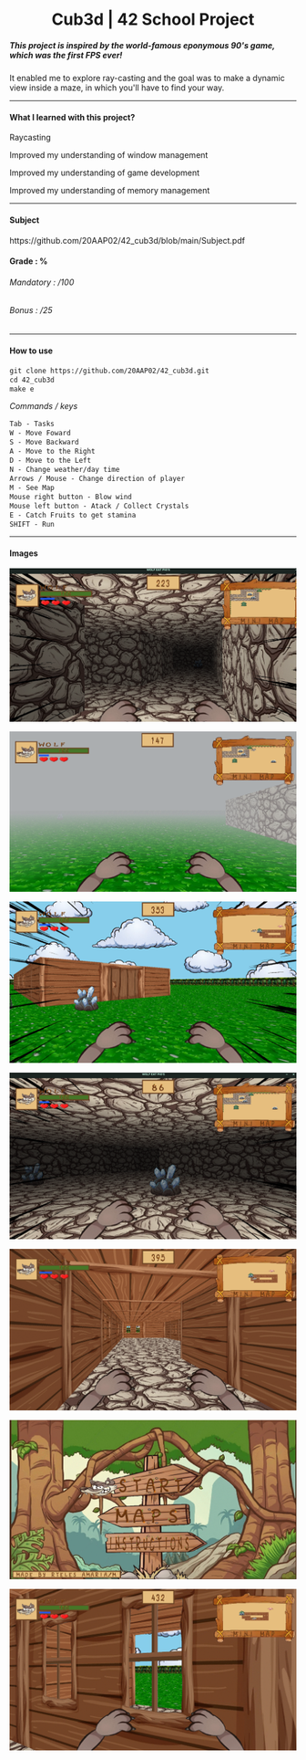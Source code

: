 <h1 align="center"> Cub3d | 42 School Project </h1>
<h5>This project is inspired by the world-famous eponymous 90's game, which was the first FPS ever!</h5>
<p>It enabled me to explore ray-casting and the goal was to make a dynamic view inside a maze, in which you'll have to find your way.</p>


-----

<h4>What I learned with this project?</h4>
<p>Raycasting</p>
<p>Improved my understanding of window management</p>
<p>Improved my understanding of game development</p>
<p>Improved my understanding of memory management</p>

----

<h4>Subject</h4>
https://github.com/20AAP02/42_cub3d/blob/main/Subject.pdf
<br>
<h4>Grade : %</h4>
<h6>Mandatory : /100</h6>
<h6>Bonus : /25</h6>

----

<h4>How to use</h4>

```
git clone https://github.com/20AAP02/42_cub3d.git
cd 42_cub3d
make e
```

<i>Commands / keys</i>
```
Tab - Tasks  
W - Move Foward  
S - Move Backward  
A - Move to the Right  
D - Move to the Left  
N - Change weather/day time  
Arrows / Mouse - Change direction of player  
M - See Map  
Mouse right button - Blow wind  
Mouse left button - Atack / Collect Crystals  
E - Catch Fruits to get stamina  
SHIFT - Run  
```

----

<h4>Images</h4>

![alt text](https://github.com/20AAP02/42_cub3d/blob/main/images/cave2.png)

![alt text](https://github.com/20AAP02/42_cub3d/blob/main/images/fog.png)

![alt text](https://github.com/20AAP02/42_cub3d/blob/main/images/house.png)

![alt text](https://github.com/20AAP02/42_cub3d/blob/main/images/inside_cave.png)

![alt text](https://github.com/20AAP02/42_cub3d/blob/main/images/inside_house.png)

![alt text](https://github.com/20AAP02/42_cub3d/blob/main/images/start_menu.png)

![alt text](https://github.com/20AAP02/42_cub3d/blob/main/images/window.png)
